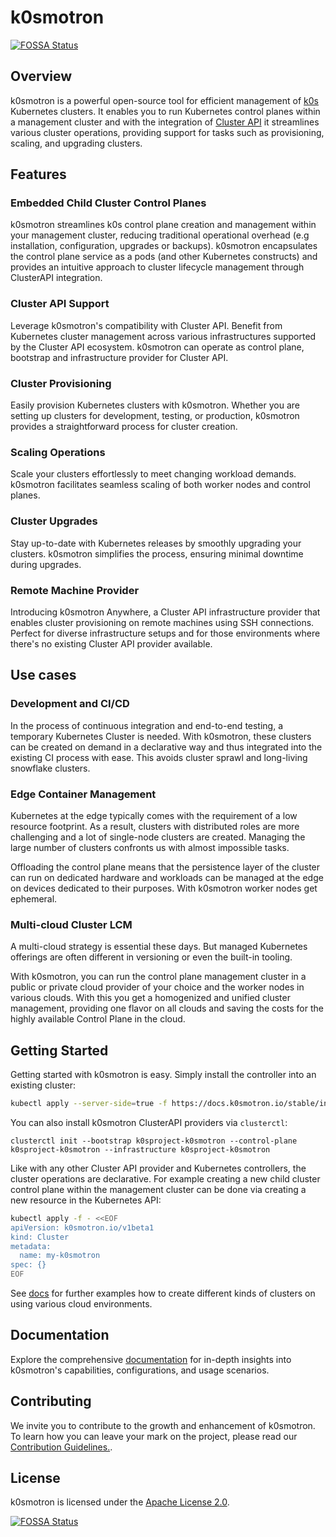 # k0smotron
[![FOSSA Status](https://app.fossa.com/api/projects/git%2Bgithub.com%2Fk0sproject%2Fk0smotron.svg?type=shield)](https://app.fossa.com/projects/git%2Bgithub.com%2Fk0sproject%2Fk0smotron?ref=badge_shield)


## Overview

k0smotron is a powerful open-source tool for efficient management of [k0s](https://k0sproject.io/) Kubernetes clusters. It enables you to run Kubernetes control planes within a management cluster and with the integration of [Cluster API](https://cluster-api.sigs.k8s.io/) it streamlines various cluster operations, providing support for tasks such as provisioning, scaling, and upgrading clusters.

## Features

### Embedded Child Cluster Control Planes

k0smotron streamlines k0s control plane creation and management within your management cluster, reducing traditional operational overhead (e.g  installation, configuration, upgrades or backups). k0smotron encapsulates the control plane service as a pods (and other Kubernetes constructs) and provides an intuitive approach to cluster lifecycle management through ClusterAPI integration.

### Cluster API Support

Leverage k0smotron's compatibility with Cluster API. Benefit from Kubernetes cluster management across various infrastructures supported by the Cluster API ecosystem. k0smotron can operate as control plane, bootstrap and infrastructure provider for Cluster API.

### Cluster Provisioning

Easily provision Kubernetes clusters with k0smotron. Whether you are setting up clusters for development, testing, or production, k0smotron provides a straightforward process for cluster creation.

### Scaling Operations

Scale your clusters effortlessly to meet changing workload demands. k0smotron facilitates seamless scaling of both worker nodes and control planes.

### Cluster Upgrades

Stay up-to-date with Kubernetes releases by smoothly upgrading your clusters. k0smotron simplifies the process, ensuring minimal downtime during upgrades.

### Remote Machine Provider

Introducing k0smotron Anywhere, a Cluster API infrastructure provider that enables cluster provisioning on remote machines using SSH connections. Perfect for diverse infrastructure setups and for those environments where there's no existing Cluster API provider available.

## Use cases

### Development and CI/CD

In the process of continuous integration and end-to-end testing, a temporary Kubernetes Cluster is needed. With k0smotron, these clusters can be created on demand in a declarative way and thus integrated into the existing CI process with ease. This avoids cluster sprawl and long-living snowflake clusters.

### Edge Container Management

Kubernetes at the edge typically comes with the requirement of a low resource footprint. As a result, clusters with distributed roles are more challenging and a lot of single-node clusters are created. Managing the large number of clusters confronts us with almost impossible tasks.

Offloading the control plane means that the persistence layer of the cluster can run on dedicated hardware and workloads can be managed at the edge on devices dedicated to their purposes. With k0smotron worker nodes get ephemeral.

### Multi-cloud Cluster LCM

A multi-cloud strategy is essential these days. But managed Kubernetes offerings are often different in versioning or even the built-in tooling.

With k0smotron, you can run the control plane management cluster in a public or private cloud provider of your choice and the worker nodes in various clouds. With this you get a homogenized and unified cluster management, providing one flavor on all clouds and saving the costs for the highly available Control Plane in the cloud.

## Getting Started

Getting started with k0smotron is easy. Simply install the controller into an existing cluster:

```bash
kubectl apply --server-side=true -f https://docs.k0smotron.io/stable/install.yaml
```

You can also install k0smotron ClusterAPI providers via `clusterctl`:

```shell
clusterctl init --bootstrap k0sproject-k0smotron --control-plane k0sproject-k0smotron --infrastructure k0sproject-k0smotron
```

Like with any other Cluster API provider and Kubernetes controllers, the cluster operations are declarative. For example creating a new child cluster control plane within the management cluster can be done via creating a new resource in the Kubernetes API:

``` bash
kubectl apply -f - <<EOF
apiVersion: k0smotron.io/v1beta1
kind: Cluster
metadata:
  name: my-k0smotron
spec: {}
EOF
```

See [docs](https://docs.k0smotron.io/stable/usage-overview/) for further examples how to create different kinds of clusters on using various cloud environments.

## Documentation

Explore the comprehensive [documentation](https://docs.k0smotron.io/stable) for in-depth insights into k0smotron's capabilities, configurations, and usage scenarios.

## Contributing

We invite you to contribute to the growth and enhancement of k0smotron. To learn how you can leave your mark on the project, please read our [Contribution Guidelines.](https://docs.k0smotron.io/stable).

## License

k0smotron is licensed under the [Apache License 2.0](LICENSE).


[![FOSSA Status](https://app.fossa.com/api/projects/git%2Bgithub.com%2Fk0sproject%2Fk0smotron.svg?type=large)](https://app.fossa.com/projects/git%2Bgithub.com%2Fk0sproject%2Fk0smotron?ref=badge_large)
